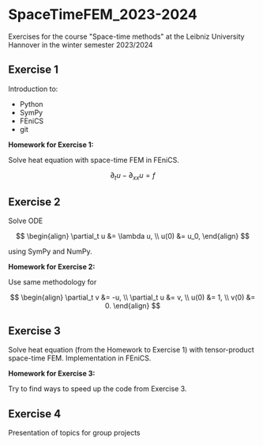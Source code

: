 # SpaceTimeFEM_2023-2024
Exercises for the course "Space-time methods" at the Leibniz University Hannover in the winter semester 2023/2024

## Exercise 1
Introduction to:
- Python
- SymPy
- FEniCS
- git

**Homework for Exercise 1:**

Solve heat equation with space-time FEM in FEniCS.

$$
\partial_t u - \partial_{xx} u = f
$$

## Exercise 2
Solve ODE 

$$
\begin{align}
\partial_t u &= \lambda u, \\
u(0) &= u_0,
\end{align}
$$

using SymPy and NumPy.

**Homework for Exercise 2:** 

Use same methodology for

$$
\begin{align}
\partial_t v &= -u, \\
\partial_t u &= v, \\
u(0) &= 1, \\
v(0) &= 0.
\end{align}
$$

## Exercise 3
Solve heat equation (from the Homework to Exercise 1) with tensor-product space-time FEM.
Implementation in FEniCS.

**Homework for Exercise 3:** 

Try to find ways to speed up the code from Exercise 3.

## Exercise 4
Presentation of topics for group projects
